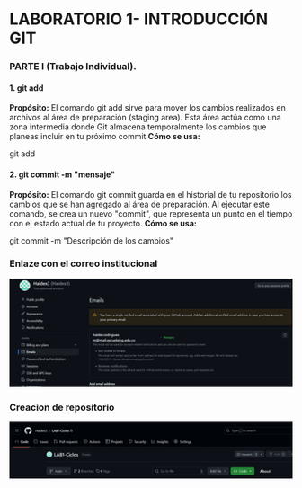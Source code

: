 # LABORATORIO 1- INTRODUCCIÓN GIT

### PARTE I (Trabajo Individual).
#### 1. git add

**Propósito:**
El comando git add sirve para mover los cambios realizados en archivos al área de preparación (staging area). Esta área actúa como una zona intermedia donde Git almacena temporalmente los cambios que planeas incluir en tu próximo commit
**Cómo se usa:**

git add <nombre-del-archivo>



#### 2. git commit -m "mensaje"

**Propósito:**
El comando git commit guarda en el historial de tu repositorio los cambios que se han agregado al área de preparación. Al ejecutar este comando, se crea un nuevo "commit", que representa un punto en el tiempo con el estado actual de tu proyecto.
**Cómo se usa:**

git commit -m "Descripción de los cambios"



### Enlaze con el correo institucional

![Github Correo Institucional](Captura1.png)

### Creacion de repositorio

![Repositorio Github](Captura2.png)